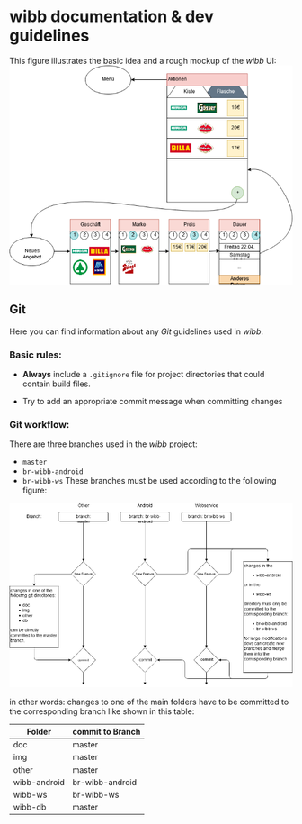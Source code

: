 # wibb documentation & dev guidelines

This figure illustrates the basic idea and a rough mockup of the *wibb* UI:
![wibb concept](wibb-idea.png)

## Git
Here you can find information about any *Git* guidelines used in *wibb*.

### Basic rules:

* **Always** include a `.gitignore` file for project directories that could contain build files.

* Try to add an appropriate commit message when committing changes

### Git workflow:
There are three branches used in the *wibb* project:
* `master`
* `br-wibb-android`
* `br-wibb-ws`
These branches must be used according to the following figure:

![wibb git workflow](wibb-git-workflow.png)

in other words: changes to one of the main folders have to be committed to the corresponding branch like shown in this table:

| Folder       | commit to Branch |
|--------------|------------------|
| doc          | master           |
| img          | master           |
| other        | master           |
| wibb-android | br-wibb-android  |
| wibb-ws      | br-wibb-ws       |
| wibb-db      | master           |
